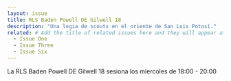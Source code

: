 ```yaml
---
layout: issue
title: RLS Baden Powell DE Gilwell 18
description: "Una logia de scouts en el oriente de San Luis Potosí."
related: # Add the title of related issues here and they will appear at the bottom of the page
  - Issue One
  - Issue Three
  - Issue Six
---
```

La RLS Baden Powell DE Gilwell 18 sesiona los miercoles de 18:00 - 20:00